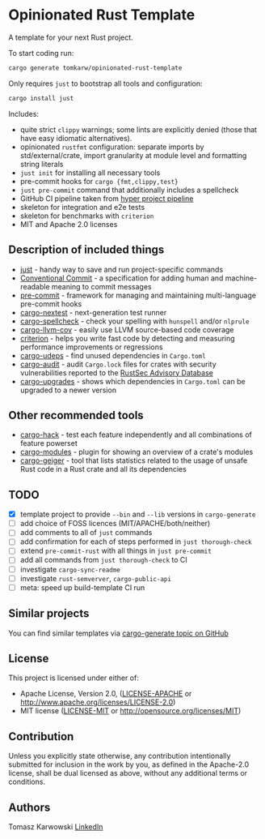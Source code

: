 # Opinionated Rust Template
A template for your next Rust project.

To start coding run:
```bash
cargo generate tomkarw/opinionated-rust-template
```

Only requires `just` to bootstrap all tools and configuration:
```bash
cargo install just
```

Includes:
- quite strict `clippy` warnings; some lints are explicitly denied (those that have easy idiomatic alternatives).
- opinionated `rustfmt` configuration: separate imports by std/external/crate,
    import granularity at module level and formatting string literals
- `just init` for installing all necessary tools
- pre-commit hooks for `cargo {fmt,clippy,test}`
- `just pre-commit` command that additionally includes a spellcheck
-  GitHub CI pipeline taken from [hyper project pipeline]
- skeleton for integration and e2e tests
- skeleton for benchmarks with `criterion`
- MIT and Apache 2.0 licenses

## Description of included things
- [just] - handy way to save and run project-specific commands
- [Conventional Commit] - a specification for adding human and machine-readable meaning to commit messages
- [pre-commit] - framework for managing and maintaining multi-language pre-commit hooks
- [cargo-nextest] - next-generation test runner
- [cargo-spellcheck] - check your spelling with `hunspell` and/or `nlprule`
- [cargo-llvm-cov] - easily use LLVM source-based code coverage
- [criterion] - helps you write fast code by detecting and measuring performance improvements or regressions
- [cargo-udeps] - find unused dependencies in `Cargo.toml`
- [cargo-audit] - audit `Cargo.lock` files for crates with security vulnerabilities reported to the [RustSec Advisory Database]
- [cargo-upgrades] - shows which dependencies in `Cargo.toml` can be upgraded to a newer version

## Other recommended tools
- [cargo-hack] - test each feature independently and all combinations of feature powerset
- [cargo-modules] - plugin for showing an overview of a crate's modules
- [cargo-geiger] - tool that lists statistics related to the usage of unsafe Rust code in a Rust crate and all its dependencies

## TODO
- [x] template project to provide `--bin` and `--lib` versions in `cargo-generate`
- [ ] add choice of FOSS licences (MIT/APACHE/both/neither)
- [ ] add comments to all of `just` commands
- [ ] add confirmation for each of steps performed in `just thorough-check`
- [ ] extend `pre-commit-rust` with all things in `just pre-commit`
- [ ] add all commands from `just thorough-check` to CI
- [ ] investigate `cargo-sync-readme`
- [ ] investigate `rust-semverver`, `cargo-public-api`
- [ ] meta: speed up build-template CI run

## Similar projects

You can find similar templates via [cargo-generate topic on GitHub]

## License

This project is licensed under either of:
* Apache License, Version 2.0, ([LICENSE-APACHE] or http://www.apache.org/licenses/LICENSE-2.0)
* MIT license ([LICENSE-MIT] or http://opensource.org/licenses/MIT)

## Contribution

Unless you explicitly state otherwise, any contribution intentionally submitted for inclusion in the work by you, as
defined in the Apache-2.0 license, shall be dual licensed as above, without any additional terms or conditions.

## Authors

Tomasz Karwowski
[LinkedIn](https://www.linkedin.com/in/tomek-karwowski/)

[//]: # (general links)
[hyper project pipeline]: https://github.com/hyperium/hyper/blob/master/.github/workflows/CI.yml

[just]: https://github.com/casey/just#readme
[Conventional Commit]: https://www.conventionalcommits.org/en/v1.0.0/
[pre-commit]: https://pre-commit.com/
[cargo-nextest]: https://github.com/nextest-rs/nextest#readme
[cargo-spellcheck]: https://github.com/drahnr/cargo-spellcheck#readme
[cargo-llvm-cov]: https://github.com/taiki-e/cargo-llvm-cov
[criterion]: https://github.com/bheisler/criterion.rs#quickstart
[cargo-udeps]: https://github.com/est31/cargo-udeps
[cargo-audit]: https://github.com/rustsec/rustsec/tree/HEAD/cargo-audit#readme
[RustSec Advisory Database]: https://github.com/RustSec/advisory-db/
[cargo-upgrades]: https://gitlab.com/kornelski/cargo-upgrades/-/blob/main/README.md

[cargo-hack]: https://github.com/taiki-e/cargo-hack/#readme
[cargo-modules]: https://github.com/regexident/cargo-modules#readme
[cargo-geiger]: https://github.com/rust-secure-code/cargo-geiger/tree/HEAD/cargo-geiger#readme

[cargo-generate topic on GitHub]: https://github.com/topics/cargo-generate

[LICENSE-APACHE]: ./LICENSE-APACHE
[LICENSE-MIT]: ./LICENSE-MIT
